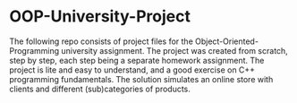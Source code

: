 # OOP-University-Project
The following repo consists of project files for the Object-Oriented-Programming university assignment. The project was created from scratch, step by step,
each step being a separate homework assignment. The project is lite and easy to understand, and a good exercise on C++ programming fundamentals. The solution
simulates an online store with clients and different (sub)categories of products.
